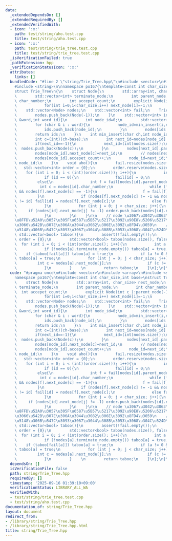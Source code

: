 ```yaml
---
data:
  _extendedDependsOn: []
  _extendedRequiredBy: []
  _extendedVerifiedWith:
  - icon: ':x:'
    path: test/string/aho.test.cpp
    title: test/string/aho.test.cpp
  - icon: ':x:'
    path: test/string/trie_tree.test.cpp
    title: test/string/trie_tree.test.cpp
  _isVerificationFailed: true
  _pathExtension: hpp
  _verificationStatusIcon: ':x:'
  attributes:
    links: []
  bundledCode: "#line 2 \"string/Trie_Tree.hpp\"\n#include <vector>\n#include <array>\n\
    #include <string>\n\nnamespace po167{\ntemplate<const int char_size,int base>\n\
    struct Trie_Tree\n{\n    struct Node{\n        std::array<int, char_size> next_node;\n\
    \        std::vector<int> terminate_node;\n        int parent_node;\n        int\
    \ char_number;\n        int accepet_count;\n        explicit Node(int c_):parent_node(-1),char_number(c_),accepet_count(0){\n\
    \            for(int i=0;i<char_size;i++) next_node[i]=-1;\n        }\n    };\n\
    \    std::vector<Node> nodes;\n    std::vector<int> fail;\n    Trie_Tree(){\n\
    \        nodes.push_back(Node(-1));\n    }\n    std::vector<int> insert(std::string\
    \ &word,int word_id){\n        int node_id=0;\n        std::vector<int> ids;\n\
    \        for (char & i : word){\n            node_id=min_insert(i,node_id,word_id);\n\
    \            ids.push_back(node_id);\n        }\n        nodes[ids.back()].terminate_node.push_back(word_id);\n\
    \        return ids;\n    }\n    int min_insert(char ch,int node_id,int word_id){\n\
    \        int c=(int)(ch-base);\n        int next_id=nodes[node_id].next_node[c];\n\
    \        if(next_id==-1){\n            next_id=(int)nodes.size();\n          \
    \  nodes.push_back(Node(c));\n        }\n        nodes[next_id].parent_node=node_id;\n\
    \        nodes[node_id].next_node[c]=next_id;\n        // nodes[next_id].accept_node.push_back(word_id);\n\
    \        nodes[node_id].accepet_count++;\n        node_id=next_id;\n        return\
    \ node_id;\n    }\n    void aho(){\n        fail.resize(nodes.size());\n     \
    \   std::vector<int> order = {0};\n        order.reserve(nodes.size());\n    \
    \    for (int i = 0; i < (int)(order.size()); i++){\n            int id = order[i];\n\
    \            if (id == 0){\n                fail[id] = 0;\n            }\n   \
    \         else{\n                int f = fail[nodes[id].parent_node];\n      \
    \          int c = nodes[id].char_number;\n                while (f != fail[f]\
    \ && nodes[f].next_node[c] == -1){\n                    f = fail[f];\n       \
    \         }\n                if (nodes[f].next_node[c] != -1 && nodes[f].next_node[c]\
    \ != id) fail[id] = nodes[f].next_node[c];\n                else fail[id] = 0;\n\
    \            }\n            for (int j = 0; j < char_size; j++){\n           \
    \     if (nodes[id].next_node[j] != -1) order.push_back(nodes[id].next_node[j]);\n\
    \            }\n        }\n    }\n\n    // node \u3067\u3042\u3063\u3066\u3001\
    \u8FFD\u52A0\u3057\u305F\u6587\u5B57\u5217\u3092\u90E8\u5206\u5217\u3068\u3057\
    \u3066\u542B\u307E\u306A\u3044\u3082\u306E\u3092\u8FD4\u3059\n    // aho \u3092\
    \u5148\u306B\u547C\u3093\u3067\u3044\u308B\u3053\u3068\u304C\u524D\u63D0\n   \
    \ std::vector<bool> taboo(){\n        assert(!fail.empty());\n        std::vector<int>\
    \ order = {0};\n        std::vector<bool> taboo(nodes.size(), false);\n      \
    \  for (int i = 0; i < (int)order.size(); i++){\n            int a = order[i];\n\
    \            if (!nodes[a].terminate_node.empty()) taboo[a] = true;\n        \
    \    if (taboo[fail[a]]) taboo[a] = true;\n            if (a != 0 && taboo[nodes[a].parent_node])\
    \ taboo[a] = true;\n            for (int j = 0; j < char_size; j++){\n       \
    \         int c = nodes[a].next_node[j];\n                if (c != -1) order.push_back(c);\n\
    \            }\n        }    \n        return taboo;\n    }\n};\n}\nusing po167::Trie_Tree;\n"
  code: "#pragma once\n#include <vector>\n#include <array>\n#include <string>\n\n\
    namespace po167{\ntemplate<const int char_size,int base>\nstruct Trie_Tree\n{\n\
    \    struct Node{\n        std::array<int, char_size> next_node;\n        std::vector<int>\
    \ terminate_node;\n        int parent_node;\n        int char_number;\n      \
    \  int accepet_count;\n        explicit Node(int c_):parent_node(-1),char_number(c_),accepet_count(0){\n\
    \            for(int i=0;i<char_size;i++) next_node[i]=-1;\n        }\n    };\n\
    \    std::vector<Node> nodes;\n    std::vector<int> fail;\n    Trie_Tree(){\n\
    \        nodes.push_back(Node(-1));\n    }\n    std::vector<int> insert(std::string\
    \ &word,int word_id){\n        int node_id=0;\n        std::vector<int> ids;\n\
    \        for (char & i : word){\n            node_id=min_insert(i,node_id,word_id);\n\
    \            ids.push_back(node_id);\n        }\n        nodes[ids.back()].terminate_node.push_back(word_id);\n\
    \        return ids;\n    }\n    int min_insert(char ch,int node_id,int word_id){\n\
    \        int c=(int)(ch-base);\n        int next_id=nodes[node_id].next_node[c];\n\
    \        if(next_id==-1){\n            next_id=(int)nodes.size();\n          \
    \  nodes.push_back(Node(c));\n        }\n        nodes[next_id].parent_node=node_id;\n\
    \        nodes[node_id].next_node[c]=next_id;\n        // nodes[next_id].accept_node.push_back(word_id);\n\
    \        nodes[node_id].accepet_count++;\n        node_id=next_id;\n        return\
    \ node_id;\n    }\n    void aho(){\n        fail.resize(nodes.size());\n     \
    \   std::vector<int> order = {0};\n        order.reserve(nodes.size());\n    \
    \    for (int i = 0; i < (int)(order.size()); i++){\n            int id = order[i];\n\
    \            if (id == 0){\n                fail[id] = 0;\n            }\n   \
    \         else{\n                int f = fail[nodes[id].parent_node];\n      \
    \          int c = nodes[id].char_number;\n                while (f != fail[f]\
    \ && nodes[f].next_node[c] == -1){\n                    f = fail[f];\n       \
    \         }\n                if (nodes[f].next_node[c] != -1 && nodes[f].next_node[c]\
    \ != id) fail[id] = nodes[f].next_node[c];\n                else fail[id] = 0;\n\
    \            }\n            for (int j = 0; j < char_size; j++){\n           \
    \     if (nodes[id].next_node[j] != -1) order.push_back(nodes[id].next_node[j]);\n\
    \            }\n        }\n    }\n\n    // node \u3067\u3042\u3063\u3066\u3001\
    \u8FFD\u52A0\u3057\u305F\u6587\u5B57\u5217\u3092\u90E8\u5206\u5217\u3068\u3057\
    \u3066\u542B\u307E\u306A\u3044\u3082\u306E\u3092\u8FD4\u3059\n    // aho \u3092\
    \u5148\u306B\u547C\u3093\u3067\u3044\u308B\u3053\u3068\u304C\u524D\u63D0\n   \
    \ std::vector<bool> taboo(){\n        assert(!fail.empty());\n        std::vector<int>\
    \ order = {0};\n        std::vector<bool> taboo(nodes.size(), false);\n      \
    \  for (int i = 0; i < (int)order.size(); i++){\n            int a = order[i];\n\
    \            if (!nodes[a].terminate_node.empty()) taboo[a] = true;\n        \
    \    if (taboo[fail[a]]) taboo[a] = true;\n            if (a != 0 && taboo[nodes[a].parent_node])\
    \ taboo[a] = true;\n            for (int j = 0; j < char_size; j++){\n       \
    \         int c = nodes[a].next_node[j];\n                if (c != -1) order.push_back(c);\n\
    \            }\n        }    \n        return taboo;\n    }\n};\n}\nusing po167::Trie_Tree;\n"
  dependsOn: []
  isVerificationFile: false
  path: string/Trie_Tree.hpp
  requiredBy: []
  timestamp: '2025-09-16 01:39:10+09:00'
  verificationStatus: LIBRARY_ALL_WA
  verifiedWith:
  - test/string/trie_tree.test.cpp
  - test/string/aho.test.cpp
documentation_of: string/Trie_Tree.hpp
layout: document
redirect_from:
- /library/string/Trie_Tree.hpp
- /library/string/Trie_Tree.hpp.html
title: string/Trie_Tree.hpp
---
```

